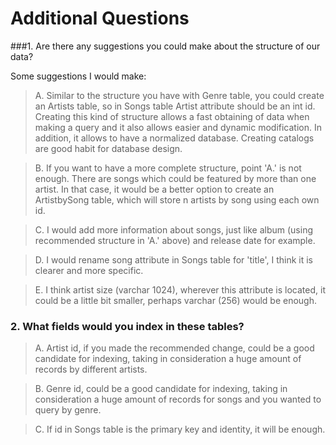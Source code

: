 # Additional Questions

###1. Are there any suggestions you could make about the structure of our data?

Some suggestions I would make:

> A. Similar to the structure you have with Genre table, you could create an Artists table, so in Songs table Artist attribute should be an int id.
Creating this kind of structure allows a fast obtaining of data when making a query and it also allows easier and dynamic modification.
In addition, it allows to have a normalized database. Creating catalogs are good habit for database design.

>B. If you want to have a more complete structure, point 'A.' is not enough. There are songs which could be featured by more than one artist.
In that case, it would be a better option to create an ArtistbySong table, which will store n artists by song using each own id.

> C. I would add more information about songs, just like album (using recommended structure in 'A.' above) and release date for example.

> D. I would rename song attribute in Songs table for 'title', I think it is clearer and more specific.

> E. I think artist size (varchar 1024), wherever this attribute is located, it could be a little bit smaller, perhaps varchar (256) would be enough.

### 2. What fields would you index in these tables?

> A. Artist id, if you made the recommended change, could be a good candidate for indexing, taking in consideration a huge amount of records by different artists.

> B. Genre id, could be a good candidate for indexing, taking in consideration a huge amount of records for songs and you wanted to query by genre.

> C. If id in Songs table is the primary key and identity, it will be enough.
